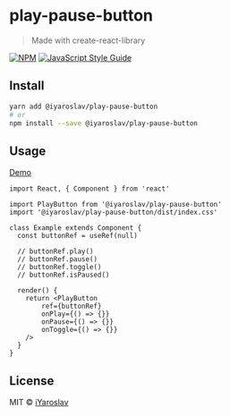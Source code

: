 # play-pause-button

> Made with create-react-library

[![NPM](https://img.shields.io/npm/v/play-pause-button.svg)](https://www.npmjs.com/package/@iyaroslav/play-pause-button) [![JavaScript Style Guide](https://img.shields.io/badge/code_style-standard-brightgreen.svg)](https://standardjs.com)

## Install

```bash
yarn add @iyaroslav/play-pause-button
# or
npm install --save @iyaroslav/play-pause-button
```

## Usage

[Demo](https://iyaroslav.github.io/play-pause-button/)

```tsx
import React, { Component } from 'react'

import PlayButton from '@iyaroslav/play-pause-button'
import '@iyaroslav/play-pause-button/dist/index.css'

class Example extends Component {
  const buttonRef = useRef(null)

  // buttonRef.play()
  // buttonRef.pause()
  // buttonRef.toggle()
  // buttonRef.isPaused()

  render() {
    return <PlayButton
        ref={buttonRef}
        onPlay={() => {}}
        onPause={() => {}}
        onToggle={() => {}}
    />
  }
}
```

## License

MIT © [iYaroslav](https://github.com/iYaroslav)
